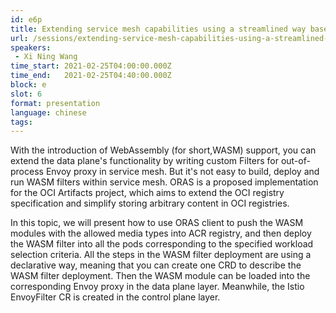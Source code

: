 ```yaml
---
id: e6p
title: Extending service mesh capabilities using a streamlined way based on WASM and ORAS
url: /sessions/extending-service-mesh-capabilities-using-a-streamlined-way-based-on-wasm-and-oras
speakers:
 - Xi Ning Wang
time_start: 2021-02-25T04:00:00.000Z
time_end:   2021-02-25T04:40:00.000Z
block: e
slot: 6
format: presentation
language: chinese
tags:
---
```


With the introduction of WebAssembly (for short,WASM) support, you can extend the data plane's functionality by writing custom Filters for out-of-process Envoy proxy in service mesh. But it's not easy to build, deploy and run WASM filters within service mesh. ORAS  is a proposed implementation for the OCI Artifacts project, which aims to extend the OCI registry specification and simplify storing arbitrary content in OCI registries.  

In this topic, we will present how to use ORAS client to push the WASM modules with the allowed media types into ACR registry, and then deploy the WASM filter into all the pods corresponding to the specified workload selection criteria. All the steps in the WASM filter deployment are using a declarative way, meaning that you can create one CRD to describe the WASM filter deployment. Then the WASM module can be loaded into the corresponding Envoy proxy in the data plane layer. Meanwhile, the Istio EnvoyFilter CR is created in the control plane layer.

